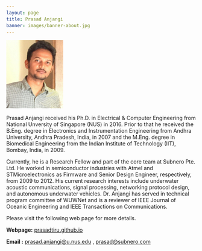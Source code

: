 ```yaml
---
layout: page
title: Prasad Anjangi
banner: images/banner-about.jpg
---
```


<div>
	<img src="/images/people/prasad.jpg" style="width:30%">
</div>
<div class="spacing"></div>
<p>

Prasad Anjangi received his Ph.D. in Electrical & Computer Engineering from National Unversity of Singapore (NUS) in 2016. Prior to that he received the B.Eng. degree in Electronics and Instrumentation Engineering from Andhra University, Andhra Pradesh, India, in 2007 and the M.Eng. degree in Biomedical Engineering from the Indian Institute of Technology (IIT), Bombay, India, in 2009.

Currently, he is a Research Fellow and part of the core team at Subnero Pte. Ltd. He worked in semiconductor industries with Atmel and STMicroelectronics as Firmware and Senior Design Engineer, respectively, from 2009 to 2012. His current research interests include underwater acoustic communications, signal processing, networking protocol design, and autonomous underwater vehicles.
Dr. Anjangi has served in technical program committee of WUWNet and is a reviewer of IEEE Journal of Oceanic Engineering and IEEE Transactions on Communications.
</p>
Please visit the following web page for more details.

**Webpage:** [prasadtiru.github.io ](https://prasadtiru.github.io/)

**Email  :** prasad.anjangi@u.nus.edu , prasad@subnero.com


